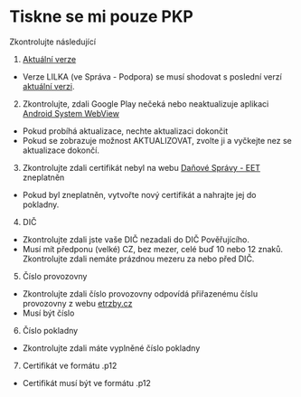 # Tiskne se mi pouze PKP

Zkontrolujte následující

1) [Aktuální verze](https://lilka.arrowsys.cz/versions.html)
* Verze LILKA (ve Správa - Podpora) se musí shodovat s poslední verzí [aktuální verzi](https://lilka.arrowsys.cz/versions.html).

2) Zkontrolujte, zdali Google Play nečeká nebo neaktualizuje aplikaci [Android System WebView](https://play.google.com/store/apps/details?id=com.google.android.webview) 
* Pokud probíhá aktualizace, nechte aktualizaci dokončit
* Pokud se zobrazuje možnost AKTUALIZOVAT, zvolte ji a vyčkejte nez se aktualizace dokončí.

3) Zkontrolujte zdali certifikát nebyl na webu [Daňové Správy - EET](http://www.etrzby.cz/) zneplatněn
* Pokud byl zneplatněn, vytvořte nový certifikát a nahrajte jej do pokladny.

4) DIČ 
* Zkontrolujte zdali jste vaše DIČ nezadali do DIČ Pověřujícího. 
* Musí mít předponu (velké) CZ, bez mezer, celé buď 10 nebo 12 znaků. Zkontrolujte zdali nemáte prázdnou mezeru za nebo před DIČ.

5) Číslo provozovny
* Zkontrolujte zdali číslo provozovny odpovídá přiřazenému číslu provozovny z webu [etrzby.cz](http://www.etrzby.cz/)
* Musí být číslo

6) Číslo pokladny
* Zkontrolujte zdali máte vyplněné číslo pokladny

7) Certifikát ve formátu .p12
* Certifikát musí být ve formátu .p12